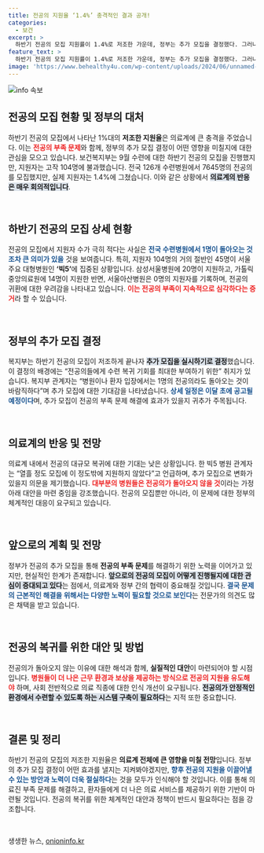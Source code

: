 ```yaml
---
title: 전공의 지원율 ‘1.4%’ 충격적인 결과 공개!
categories:
  - 보건
excerpt: >
  하반기 전공의 모집 지원률이 1.4%로 저조한 가운데, 정부는 추가 모집을 결정했다. 그러나 의료계는 전공의 대규모 복귀가 어려울 것으로 우려하며 회의적인 반응을 보이고 있다.
feature_text: >
  하반기 전공의 모집 지원률이 1.4%로 저조한 가운데, 정부는 추가 모집을 결정했다. 그러나 의료계는 전공의 대규모 복귀가 어려울 것으로 우려하며 회의적인 반응을 보이고 있다.
image: 'https://www.behealthy4u.com/wp-content/uploads/2024/06/unnamed-file.png'
---
```


<p><img src="https://www.behealthy4u.com/wp-content/uploads/2024/06/unnamed-file.png" alt="info 속보" /></p>

<h2 data-ke-size="size26">전공의 모집 현황 및 정부의 대처</h2>

<p data-ke-size="size16">하반기 전공의 모집에서 나타난 1%대의 <b>저조한 지원율</b>은 의료계에 큰 충격을 주었습니다. 이는 <b><span style="color: #ee2323;">전공의 부족 문제</span></b>와 함께, 정부의 추가 모집 결정이 어떤 영향을 미칠지에 대한 관심을 모으고 있습니다. 보건복지부는 9월 수련에 대한 하반기 전공의 모집을 진행했지만, 지원자는 고작 104명에 불과했습니다. 전국 126개 수련병원에서 7645명의 전공의를 모집했지만, 실제 지원자는 1.4%에 그쳤습니다. 이와 같은 상황에서 <b><span style="background-color: #21538527;">의료계의 반응은 매우 회의적입니다</span></b>. </p>

<p data-ke-size="size16">&nbsp;</p>

<h2 data-ke-size="size26">하반기 전공의 모집 상세 현황</h2>

<p data-ke-size="size16">전공의 모집에서 지원자 수가 극히 적다는 사실은 <b><span style="color: #1a5490;">전국 수련병원에서 1명이 돌아오는 것조차 큰 의미가 있을</span></b> 것을 보여줍니다. 특히, 지원자 104명의 거의 절반인 45명이 서울 주요 대형병원인 <b>‘빅5’</b>에 집중된 상황입니다. 삼성서울병원에 20명이 지원하고, 가톨릭중앙의료원에 14명이 지원한 반면, 서울아산병원은 0명의 지원자를 기록하며, 전공의 귀환에 대한 우려감을 나타내고 있습니다. <b><span style="color: #ee2323;">이는 전공의 부족이 지속적으로 심각하다는 증거</span></b>라 할 수 있습니다. </p>

<p data-ke-size="size16">&nbsp;</p>

<h2 data-ke-size="size26">정부의 추가 모집 결정</h2>

<p data-ke-size="size16">복지부는 하반기 전공의 모집이 저조하게 끝나자 <b><span style="background-color: #21538527;">추가 모집을 실시하기로 결정</span></b>했습니다. 이 결정의 배경에는 “전공의들에게 수련 복귀 기회를 최대한 부여하기 위한” 취지가 있습니다. 복지부 관계자는 “병원이나 환자 입장에서는 1명의 전공의라도 돌아오는 것이 바람직하다”며 추가 모집에 대한 기대감을 나타냈습니다. <b><span style="color: #1a5490;">상세 일정은 이달 초에 공고될 예정이다</span></b>며, 추가 모집이 전공의 부족 문제 해결에 효과가 있을지 귀추가 주목됩니다.</p>

<p data-ke-size="size16">&nbsp;</p>

<h2 data-ke-size="size26">의료계의 반응 및 전망</h2>

<p data-ke-size="size16">의료계 내에서 전공의 대규모 복귀에 대한 기대는 낮은 상황입니다. 한 빅5 병원 관계자는 “열흘 정도 모집에 이 정도밖에 지원하지 않았다”고 언급하며, 추가 모집으로 변화가 있을지 의문을 제기했습니다. <b><span style="color: #ee2323;">대부분의 병원들은 전공의가 돌아오지 않을 것</span></b>이라는 가정 아래 대안을 마련 중임을 강조했습니다. 전공의 모집뿐만 아니라, 이 문제에 대한 정부의 체계적인 대응이 요구되고 있습니다.</p>

<p data-ke-size="size16">&nbsp;</p>

<h2 data-ke-size="size26">앞으로의 계획 및 전망</h2>

<p data-ke-size="size16">정부가 전공의 추가 모집을 통해 <b>전공의 부족 문제</b>를 해결하기 위한 노력을 이어가고 있지만, 현실적인 한계가 존재합니다. <b><span style="background-color: #21538527;">앞으로의 전공의 모집이 어떻게 진행될지에 대한 관심이 증대되고 있다</span></b>는 점에서, 의료계와 정부 간의 협력이 중요해질 것입니다. <b><span style="color: #1a5490;">결국 문제의 근본적인 해결을 위해서는 다양한 노력이 필요할 것으로 보인다</span></b>는 전문가의 의견도 많은 채택을 받고 있습니다.</p>

<p data-ke-size="size16">&nbsp;</p>

<h2 data-ke-size="size26">전공의 복귀를 위한 대안 및 방법</h2>

<p data-ke-size="size16">전공의가 돌아오지 않는 이유에 대한 해석과 함께, <b>실질적인 대안</b>이 마련되어야 할 시점입니다. <b><span style="color: #ee2323;">병원들이 더 나은 근무 환경과 보상을 제공하는 방식으로 전공의 지원을 유도해야</span></b> 하며, 사회 전반적으로 의료 직종에 대한 인식 개선이 요구됩니다. <b><span style="background-color: #21538527;">전공의가 안정적인 환경에서 수련할 수 있도록 하는 시스템 구축이 필요하다</span></b>는 지적 또한 중요합니다. </p>

<p data-ke-size="size16">&nbsp;</p>

<h2 data-ke-size="size26">결론 및 정리</h2>

<p data-ke-size="size16">하반기 전공의 모집의 저조한 지원율은 <b>의료계 전체에 큰 영향을 미칠 전망</b>입니다. 정부의 추가 모집 결정이 어떤 효과를 낼지는 지켜봐야겠지만, <b><span style="color: #1a5490;">향후 전공의 지원을 이끌어낼 수 있는 방안과 노력이 더욱 절실하다</span></b>는 것을 모두가 인식해야 할 것입니다. 이를 통해 의료진 부족 문제를 해결하고, 환자들에게 더 나은 의료 서비스를 제공하기 위한 기반이 마련될 것입니다. 전공의 복귀를 위한 체계적인 대안과 정책이 반드시 필요하다는 점을 강조합니다.</p>

<p data-ke-size="size16">&nbsp;</p>
생생한 뉴스, <a href="https://onioninfo.kr" rel="dofollow">onioninfo.kr</a>


